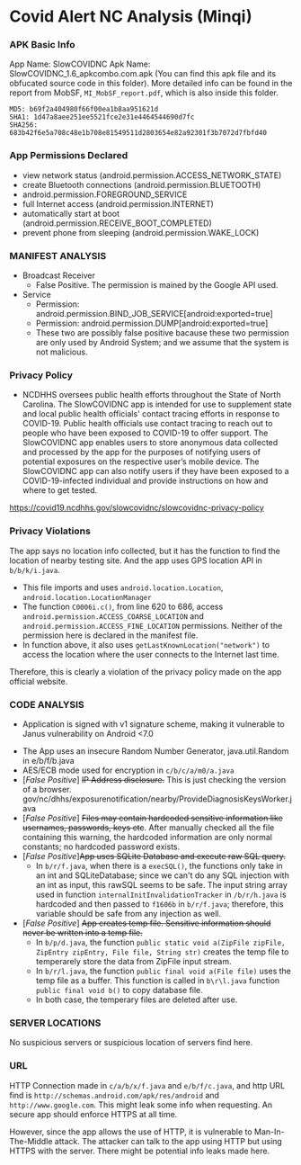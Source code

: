 <!-- # Instuction from slack
When you analyze an app, don't have to write the report straightaway. Note the following:
1. What permissions are being used
2. What features of the device the app is using (e.g., storage, Bluetooth, location, etc.)
3. What is the app's privacy policy.
4. Is the app violating its own privacy policy. How?

For each app, keep a note of these points. At the end of the semester you should compile them in a report.  -->

# Covid Alert NC Analysis (Minqi) 
### APK Basic Info
App Name: SlowCOVIDNC
Apk Name: SlowCOVIDNC_1.6_apkcombo.com.apk (You can find this apk file and its obfucated source code in this folder). More detailed info can be found in the report from MobSF, ```MI_MobSF_report.pdf```, which is also inside this folder. 

```
MD5: b69f2a404980f66f00ea1b8aa951621d
SHA1: 1d47a8aee251ee5521fce2e31e4464544690d7fc
SHA256: 683b42f6e5a708c48e1b708e81549511d2803654e82a92301f3b7072d7fbfd40
```

### App Permissions Declared
  - view network status (android.permission.ACCESS_NETWORK_STATE)
  - create Bluetooth connections (android.permission.BLUETOOTH)
  - android.permission.FOREGROUND_SERVICE
  - full Internet access (android.permission.INTERNET)
  - automatically start at boot (android.permission.RECEIVE_BOOT_COMPLETED)
  - prevent phone from sleeping (android.permission.WAKE_LOCK)

### MANIFEST ANALYSIS
 - Broadcast Receiver
   - False Positive. The permission is mained by the Google API used.
   <!-- - list of such Broadcast Receiver:
     - gov.nc.dhhs.exposurenotification.nearby.ExposureNotificationBroadcastReceiver
     - com.google.android.gms.nearby.exposurenotification.WakeUpService -->
 - Service 
    - Permission: android.permission.BIND_JOB_SERVICE[android:exported=true] 
    - Permission: android.permission.DUMP[android:exported=true]
    - These two are possibly false positive bacause these two permission are only used by Android System; and we assume that the system is not malicious.

<!-- ###
Sidenotes: It looks like BIND_JOB_SERVICE and DUMP are requested without declared in the Manifest

DUMP: Allows an application to retrieve state dump information from system services. Not for use by third-party applications.
### -->

 
### Privacy Policy
- NCDHHS oversees public health efforts throughout the State of North Carolina. The SlowCOVIDNC app is intended for use to supplement state and local public health officials' contact tracing efforts in response to COVID-19. Public health officials use contact tracing to reach out to people who have been exposed to COVID-19 to offer support. The SlowCOVIDNC app enables users to store anonymous data collected and processed by the app for the purposes of notifying users of potential exposures on the respective user’s mobile device. The SlowCOVIDNC app can also notify users if they have been exposed to a COVID-19-infected individual and provide instructions on how and where to get tested.

https://covid19.ncdhhs.gov/slowcovidnc/slowcovidnc-privacy-policy

### Privacy Violations
The app says no location info collected, but it has the function to find the location of nearby testing site. And the app uses GPS location API in `b/b/k/i.java`.
- This file imports and uses `android.location.Location`, `android.location.LocationManager`
- The function `C0006i.c()`, from line 620 to 686, access `android.permission.ACCESS_COARSE_LOCATION` and `android.permission.ACCESS_FINE_LOCATION` permissions. Neither of the permission here is declared in the manifest file.
- In function above, it also uses `getLastKnownLocation("network")` to access the location where the user connects to the Internet last time.

Therefore, this is clearly a violation of the privacy policy made on the app official website.

### CODE ANALYSIS
- Application is signed with v1 signature scheme, making it vulnerable to Janus vulnerability on Android <7.0
<!-- - The App logs information. Sensitive information should never be logged. -->
- The App uses an insecure Random Number Generator, java.util.Random in e/b/f/b.java
- AES/ECB mode used for encryption in `c/b/c/a/m0/a.java`
- [*False Positive*] ~~IP Address disclosure.~~ This is just checking the version of a browser. gov/nc/dhhs/exposurenotification/nearby/ProvideDiagnosisKeysWorker.java
- [*False Positive*] ~~Files may contain hardcoded sensitive information like usernames, passwords, keys etc~~. After manually checked all the file containing this warning, the hardcoded information are only normal constants; no hardcoded password exists.
- [*False Positive*]~~App uses SQLite Database and execute raw SQL query.~~
  - In `b/r/f.java`, when there is a `execSQL()`, the functions only take in an int and SQLiteDatabase; since we can't do any SQL injection with an int as input, this rawSQL seems to be safe. 
  The input string array used in function `internalInitInvalidationTracker` in `/b/r/h.java` is hardcoded and then passed to `f1606b` in `b/r/f.java`; therefore, this variable should be safe from any injection as well.
- [*False Positive*] ~~App creates temp file. Sensitive information should never be written into a temp file.~~
  - In `b/p/d.java`, the function `public static void a(ZipFile zipFile, ZipEntry zipEntry, File file, String str)` creates the temp file to temperarely store the data from ZipFile input stream.
  - In `b/r/l.java`, the function `public final void a(File file)` uses the temp file as a buffer. This function is called in `b\r\l.java` function `public final void b()` to copy database file.
  - In both case, the temperary files are deleted after use.


<!-- ### Crypto files
```
c/b/c/a/m0/d.java ECB and CTR used
c/b/c/a/m0/a.java ECB used here
c/b/c/a/m0/g.java CTR mode
``` -->

### SERVER LOCATIONS
No suspicious servers or suspicious location of servers find here.

### URL
HTTP Connection made in `c/a/b/x/f.java` and `e/b/f/c.java`, and http URL find is `http://schemas.android.com/apk/res/android` and `http://www.google.com`. This might leak some info when requesting. An secure app should enforce HTTPS at all time.

However, since the app allows the use of HTTP, it is vulnerable to Man-In-The-Middle attack. The attacker can talk to the app using HTTP but using HTTPS with the server. There might be potential info leaks made here.
